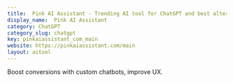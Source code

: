 ```yaml
---
title:  Pink AI Assistant - Trending AI tool for ChatGPT and best alternatives
display_name:  Pink AI Assistant
category: ChatGPT
category_slug: chatgpt
key: pinkaiassistant_com_main
website: https://pinkaiassistant.com/main
layout: aitool
---
```


Boost conversions with custom chatbots, improve UX.
